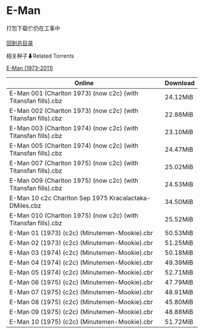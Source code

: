 # E-Man

打包下载📦仍在工事中

[回到总目录](/Catalogs.md)







相关种子⬇Related Torrents

[E-Man (1973-2011)](https://github.com/alicewish/markdown/blob/master/torrent/E-Man--1973-2011.md)

Online | Download
--- | ---
E-Man 001 (Charlton 1973) (now c2c) (with Titansfan fills).cbz | 24.12MiB
E-Man 002 (Charlton 1973) (now c2c) (with Titansfan fills).cbz | 22.88MiB
E-Man 003 (Charlton 1974) (now c2c) (with Titansfan fills).cbz | 23.10MiB
E-Man 005 (Charlton 1974) (now c2c) (with Titansfan fills).cbz | 24.47MiB
E-Man 007 (Charlton 1975) (now c2c) (with Titansfan fills).cbz | 25.02MiB
E-Man 009 (Charlton 1975) (now c2c) (with Titansfan fills).cbz | 24.53MiB
E-Man 10 c2c Charlton Sep 1975 Kracalactaka-DMiles.cbz | 34.50MiB
E-Man 010 (Charlton 1975) (now c2c) (with Titansfan fills).cbz | 25.52MiB
E-Man 01 (1973) (c2c) (Minutemen-Mookie).cbr | 50.53MiB
E-Man 02 (1973) (c2c) (Minutemen-Mookie).cbr | 51.25MiB
E-Man 03 (1974) (c2c) (Minutemen-Mookie).cbr | 50.18MiB
E-Man 04 (1974) (c2c) (Minutemen-Mookie).cbr | 49.39MiB
E-Man 05 (1974) (c2c) (Minutemen-Mookie).cbr | 52.71MiB
E-Man 06 (1975) (c2c) (Minutemen-Mookie).cbr | 47.79MiB
E-Man 07 (1975) (c2c) (Minutemen-Mookie).cbr | 48.91MiB
E-Man 08 (1975) (c2c) (Minutemen-Mookie).cbr | 45.80MiB
E-Man 09 (1975) (c2c) (Minutemen-Mookie).cbr | 48.88MiB
E-Man 10 (1975) (c2c) (Minutemen-Mookie).cbr | 51.72MiB